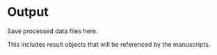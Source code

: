 # Output

Save processed data files here.

This includes result objects that will be referenced by the manuscripts.

